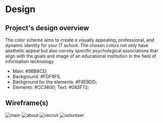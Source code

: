 # Design

## Project's design overview

The color scheme aims to create a visually appealing, professional, and dynamic
identity for your IT school. The chosen colors not only have aesthetic appeal
but also convey specific psychological associations that align with the goals
and image of an educational institution in the field of information technology.

- Main: #9BB8CD;
- Background: #FDF9F5;
- Background for the elements: #F8EBDD;
- Elements: #CC3600; Text: #083F72;

## Wireframe(s)

![main](./public/img/main.png)
![about](/public/img/about.png)
![recruit](/public/img/recruit.png)
![volunteer](/public/img/volunteer.png)
